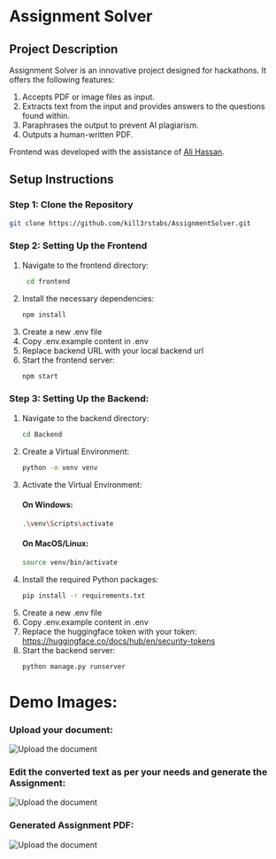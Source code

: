 # Assignment Solver

## Project Description

Assignment Solver is an innovative project designed for hackathons. It offers the following features:

1. Accepts PDF or image files as input.
2. Extracts text from the input and provides answers to the questions found within.
3. Paraphrases the output to prevent AI plagiarism.
4. Outputs a human-written PDF.

Frontend was developed with the assistance of [Ali Hassan](https://github.com/AliHM15).

## Setup Instructions

### Step 1: Clone the Repository

```bash
git clone https://github.com/kill3rstabs/AssignmentSolver.git
```

### Step 2: Setting Up the Frontend
  
1. Navigate to the frontend directory:
    ```bash
     cd frontend
    ```
  2. Install the necessary dependencies:
     ```bash
     npm install
     ```
  3. Create a new .env file
  4. Copy .env.example content in .env
  5. Replace backend URL with your local backend url
  6. Start the frontend server:
     ```bash
     npm start
     ```
### Step 3: Setting Up the Backend:
  1. Navigate to the backend directory:
     ```bash
     cd Backend
     ```
 2. Create a Virtual Environment:
    ```bash
    python -m venv venv
    ```
 3. Activate the Virtual Environment:
    #### On Windows:
      ```bash
      .\venv\Scripts\activate
      ```
    #### On MacOS/Linux:
      ```bash
      source venv/bin/activate
      ```
 4. Install the required Python packages:
    ```bash
    pip install -r requirements.txt
    ```
 5. Create a new .env file
 6. Copy .env.example content in .env
 7. Replace the huggingface token with your token:
    https://huggingface.co/docs/hub/en/security-tokens
 8. Start the backend server:
    ```bash
    python manage.py runserver
    ```

# Demo Images:
### Upload your document:
![Upload the document](https://i.ibb.co/gSTwMjQ/1.png)

### Edit the converted text as per your needs and generate the Assignment:
![Upload the document](https://i.ibb.co/TgKfFTV/2.png)

### Generated Assignment PDF:
![Upload the document](https://i.ibb.co/HB1bQNB/3.png)

    
      
    
     
     
     
